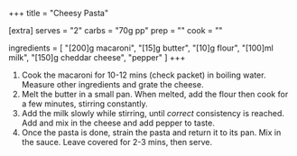 +++
title = "Cheesy Pasta"

[extra]
serves = "2"
carbs = "70g pp"
prep = ""
cook = ""

ingredients = [
  "[200]g macaroni",
  "[15]g butter",
  "[10]g flour",
  "[100]ml milk",
  "[150]g cheddar cheese",
  "pepper"
]
+++

1. Cook the macaroni for 10-12 mins (check packet) in boiling water. Measure other ingredients and grate the cheese.
1. Melt the butter in a small pan. When melted, add the flour then cook for a few minutes, stirring constantly.
1. Add the milk slowly while stirring, until <i>correct</i> consistency is reached. Add and mix in the cheese and add pepper to taste.
1. Once the pasta is done, strain the pasta and return it to its pan. Mix in the sauce. Leave covered for 2-3 mins, then serve.